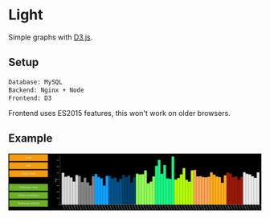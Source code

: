 # Light

Simple graphs with [D3.js](http://d3js.org/).

## Setup

```
Database: MySQL
Backend: Nginx + Node
Frontend: D3
```

Frontend uses ES2015 features, this won't work on older browsers.

## Example

![Example](./example.jpg)

